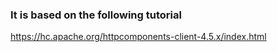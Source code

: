 ### It is based on the following tutorial

https://hc.apache.org/httpcomponents-client-4.5.x/index.html